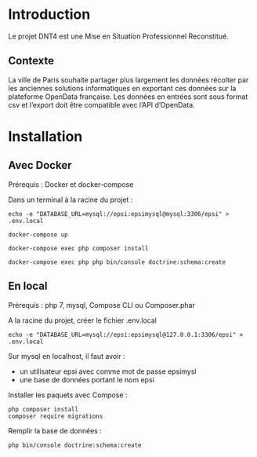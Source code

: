 # Introduction
Le projet DNT4 est une Mise en Situation Professionnel Reconstitué. 
## Contexte 
La ville de Paris souhaite partager plus largement les données récolter par les anciennes solutions informatiques en exportant ces données sur la plateforme OpenData française. Les données en entrées sont sous format csv et l’export doit être compatible avec l’API d’OpenData.
# Installation
## Avec Docker
Prérequis : Docker et docker-compose

Dans un terminal à la racine du projet :
```
echo -e "DATABASE_URL=mysql://epsi:epsimysql@mysql:3306/epsi" > .env.local

docker-compose up

docker-compose exec php composer install

docker-compose exec php php bin/console doctrine:schema:create
```

## En local
Prérequis : php 7, mysql, Compose CLI ou Composer.phar

A la racine du projet, créer le fichier .env.local
```
echo -e "DATABASE_URL=mysql://epsi:epsimysql@127.0.0.1:3306/epsi" > .env.local
```
Sur mysql en localhost, il faut avoir :
- un utilisateur epsi avec comme mot de passe epsimysl
- une base de données portant le nom epsi

Installer les paquets avec Compose :
```
php composer install
composer require migrations
```
Remplir la base de données :
```
php bin/console doctrine:schema:create
```